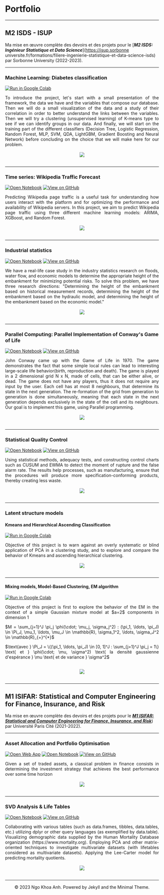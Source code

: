 # Portfolio
---
## M2 ISDS - ISUP 

Ma mise en œuvre complète des devoirs et des projets pour le  [***M2 ISDS: Ingénieur Statistique et Data Science***](https://isup.sorbonne universite.fr/formations/filiere-ingenierie-statistique-et-data-science-isds) par Sorbonne University (2022-2023).

---
### Machine Learning: Diabetes classification

[![Run in Google Colab](https://img.shields.io/badge/Colab-Run_in_Google_Colab-blue?logo=Google&logoColor=FDBA18)](https://colab.research.google.com/drive/1f32gj5IYIyFipoINiC8P3DvKat-WWLUK)

<div style="text-align: justify">To introduce the project, let's start with a small presentation of the framework, the data we have and the variables that compose our database. Then we will do a small visualization of the data and a study of their correlation in order to better understand the links between the variables. Then we will try a clustering (unsupervised learning) of K-means type to see if we can identify groups in our data. And finally, we will start on the training part of the different classifiers (Decision Tree, Logistic Regression, Random Forest, MLP, SVM, QDA, LightGBM, Gradient Boosting and Neural Network) before concluding on the choice that we will make here for our problem.</div>

<br>
<center><img src="images/diabetes.png"/></center>
<br>


---
### Time series: Wikipedia Traffic Forecast

[![Open Notebook](https://img.shields.io/badge/Jupyter-Open_Notebook-blue?logo=Jupyter)](projects/detect-food-trends-facebook.html)
[![View on GitHub](https://img.shields.io/badge/GitHub-View_on_GitHub-blue?logo=GitHub)](https://github.com/chriskhanhtran/facebook-detect-food-trends)

<div style="text-align: justify">Predicting Wikipedia page traffic is a useful task for understanding how users interact with the platform and for optimizing the performance and availability of Wikipedia servers. In this project, we aim to predict Wikipedia page traffic using three different machine learning models: ARIMA, XGBoost, and Random Forest.</div>
<br>
<center><img src="images/wikipedia.png"></center>
<br>

---
### Industrial statistics

[![Open Notebook](https://img.shields.io/badge/Jupyter-Open_Notebook-blue?logo=Jupyter)](projects/detect-food-trends-facebook.html)
[![View on GitHub](https://img.shields.io/badge/GitHub-View_on_GitHub-blue?logo=GitHub)](https://github.com/chriskhanhtran/facebook-detect-food-trends)

<div style="text-align: justify">We have a real-life case study in the industry statistics research on floods, water flow, and economic models to determine the appropriate height of the embankment for minimizing potential risks. To solve this problem, we have three research directions: "Determining the height of the embankment based on historical measurement records, determining the height of the embankment based on the hydraulic model, and determining the height of the embankment based on the economic model."</div>
<br>
<center><img src="images/fiabilite.png"></center>
<br>

---
### Parallel Computing: Parallel Implementation of Conway's Game of Life

[![Open Notebook](https://img.shields.io/badge/Jupyter-Open_Notebook-blue?logo=Jupyter)](projects/detect-spam-nlp.html)
[![View on GitHub](https://img.shields.io/badge/GitHub-View_on_GitHub-blue?logo=GitHub)](https://github.com/chriskhanhtran/detect-spam-messages-nlp/blob/master/detect-spam-nlp.ipynb)

<div style="text-align: justify">John Conway came up with the Game of Life in 1970. The game demonstrates the fact that some simple local rules can lead to interesting large-scale life behavior(birth, reproduction and death). The game is played in a 2 dimensional grid N x N, made of cells, that can be either alive, or dead. The game does not have any players, thus it does not require any input by the user. Each cell has at most 8 neighbours, that determine its state in the next generation. The re-formation of the grid from generation to generation is done simultaneously, meaning that each state in the next generation depends exclusively in the state of the cell and its neighbours. Our goal is to implement this game, using Parallel programming.</div>
<br>
<center><img src="images/game_of_life.gif"></center>
<br>


---
### Statistical Quality Control

[![Open Notebook](https://img.shields.io/badge/Jupyter-Open_Notebook-blue?logo=Jupyter)](projects/detect-spam-nlp.html)
[![View on GitHub](https://img.shields.io/badge/GitHub-View_on_GitHub-blue?logo=GitHub)](https://github.com/chriskhanhtran/detect-spam-messages-nlp/blob/master/detect-spam-nlp.ipynb)

<div style="text-align: justify">Using statistical methods, adequacy tests, and constructing control charts such as CUSUM and EWMA to detect the moment of rupture and the false alarm rate. The results help processes, such as manufacturing, ensure that the procedures will produce more specification-conforming products, thereby creating less waste.</div>
<br>
<center><img src="images/controle.png"/></center>
<br>

---

### Latent structure models

#### Kmeans and Hierarchical Ascending Classification

[![Run in Google Colab](https://img.shields.io/badge/Colab-Run_in_Google_Colab-blue?logo=Google&logoColor=FDBA18)](https://colab.research.google.com/drive/1f32gj5IYIyFipoINiC8P3DvKat-WWLUK)

<div style="text-align: justify">Objective of this project is to warn against an overly systematic or blind application of PCA in a clustering study, and to explore and compare the behavior of Kmeans and ascending hierarchical clustering.</div>

<br>
<center><img src="images/latent1.png"/></center>
<br>

---

#### Mixing models, Model-Based Clustering, EM algorithm

[![Run in Google Colab](https://img.shields.io/badge/Colab-Run_in_Google_Colab-blue?logo=Google&logoColor=FDBA18)](https://colab.research.google.com/drive/1f32gj5IYIyFipoINiC8P3DvKat-WWLUK)

<div style="text-align: justify">Objective of this project is first to explore the behavior of the EM in the context of a simple Gaussian mixture model at $a=2$ components in dimension 1
  
$M = \sum_{j=1}^J \pi_j \phi(\cdot; \mu_j, \sigma_j^2) : (\pi_1, \ldots, \pi_J) \in \Pi_J, \mu_1, \ldots, \mu_J \in \mathbb{R}, \sigma_1^2, \ldots, \sigma_J^2 \in \mathbb{R}_{+}^{*}$
  
$\text{avec } \Pi_J = \{(\pi_1, \ldots, \pi_J) \in [0, 1]^J : \sum_{j=1}^J \pi_j = 1\} \text{ et } \phi(\cdot; \mu, \sigma^2) \text{ la densité gaussienne d'espérance } \mu \text{ et de variance } \sigma^2$
</div>

<br>
<center><img src="images/latent1.png"/></center>
<br>


---
## M1 ISIFAR: Statistical and Computer Engineering for Finance, Insurance, and Risk

Ma mise en œuvre complète des devoirs et des projets pour le [***M1 ISIFAR: Statistical and Computer Engineering for Finance, Insurance, and Risk***](https://master.math.univ-paris-diderot.fr/annee/m1-isifar/)) par Université Paris Cité (2021-2022).

---

### Asset Allocation and Portfolio Optimisation

[![Open Web App](https://img.shields.io/badge/Heroku-Open_Web_App-blue?logo=Heroku)](http://credit-risk.herokuapp.com/)
[![Open Notebook](https://img.shields.io/badge/Jupyter-Open_Notebook-blue?logo=Jupyter)](https://github.com/chriskhanhtran/credit-risk-prediction/blob/master/documents/Notebook.ipynb)
[![View on GitHub](https://img.shields.io/badge/GitHub-View_on_GitHub-blue?logo=GitHub)](https://github.com/chriskhanhtran/credit-risk-prediction)

<div style="text-align: justify">Given a set of traded assets, a classical problem in finance consists in determining the investment strategy
that achieves the best performance over some time horizon</div>
<br>
<center><img src="images/credit-risk-webapp.png"/></center>
<br>

---
### SVD Analysis & Life Tables

[![Open Notebook](https://img.shields.io/badge/Jupyter-Open_Notebook-blue?logo=Jupyter)](projects/ames-house-price.html)
[![View on GitHub](https://img.shields.io/badge/GitHub-View_on_GitHub-blue?logo=GitHub)](https://github.com/chriskhanhtran/kaggle-house-price/blob/master/ames-house-price.ipynb)

<div style="text-align: justify">Collaborating with various tables (such as data.frames, tibbles, data.tables, etc.) utilizing dplyr or other query languages (as exemplified by data.table). Visualizing demographic data supplied by the Human Mortality Database organization (https://www.mortality.org). Employing PCA and other matrix-oriented techniques to investigate multivariate datasets (with lifetables considered as multivariate datasets). Applying the Lee-Carter model for predicting mortality quotients.</div>
<br>
<center><img src="images/ames-house-price.jpg"/></center>
<br>

---
<center>© 2023 Ngo Khoa Anh. Powered by Jekyll and the Minimal Theme.</center>
